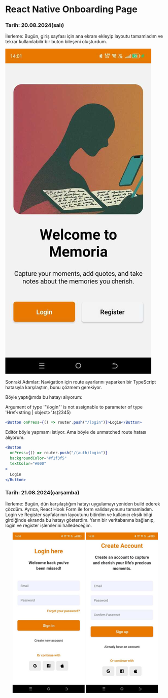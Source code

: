 # React Native Onboarding Page

### Tarih: 20.08.2024(salı)

İlerleme: Bugün, giriş sayfası için ana ekranı ekleyip layoutu tamamladım ve tekrar kullanılabilir bir buton bileşeni oluşturdum.

![Home page](./assets/home.jpeg)

Sonraki Adımlar: Navigation için route ayarlarını yaparken bir TypeScript hatasıyla karşılaştım, bunu çözmem gerekiyor.

Böyle yaptığımda bu hatayı alıyorum:

Argument of type '"/login"' is not assignable to parameter of type 'Href<string | object>'.ts(2345)

```jsx
<Button onPress={() => router.push("/login")}>Login</Button>
```

Editör böyle yapmamı istiyor. Ama böyle de unmatched route hatası alıyorum.

```jsx
<Button
  onPress={() => router.push("/(auth)login")}
  backgroundColor="#f1f3f5"
  textColor="#000"
>
  Login
</Button>
```

### Tarih: 21.08.2024(çarşamba)

İlerleme: Bugün, dün karşılaştığım hatayı uygulamayı yeniden build ederek çözdüm. Ayrıca, React Hook Form ile form validasyonunu tamamladım. Login ve Register sayfalarının layoutunu bitirdim ve kullanıcı eksik bilgi girdiğinde ekranda bu hatayı gösterdim. Yarın bir veritabanına bağlanıp, login ve register işlemlerini halledeceğim.

<p align="center">
  <img src="./assets/login.jpeg" alt="Login page" width="45%" />
  <img src="./assets/register.jpeg" alt="Register page" width="45%" />
</p>
